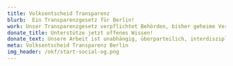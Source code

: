 ```yaml
---
title: Volksentscheid Transparenz
blurb:  Ein Transparenzgesetz für Berlin!
work: Unser Transparenzgesetz verpflichtet Behörden, bisher geheime Verträge, Protokolle des Senats, interne Gutachten und vieles mehr zu veröffentlichen. Die Verwaltung muss diese Informationen kostenlos online bereitstellen. Dadurch können Bürger*innen, Journalist*innen und Initiativen frühzeitig Einblick in das Handeln von Politik & Verwaltung erhalten und aktiv werden.
donate_title: Unterstütze jetzt offenes Wissen!
donate_text: Unsere Arbeit ist unabhängig, überparteilich, interdisziplinär und nicht kommerziell. Mit einer Spende unterstützt Du uns und unsere Community.
meta: Volksentscheid Transparenz Berlin
img_header: /okf/start-social-og.png
---
```


